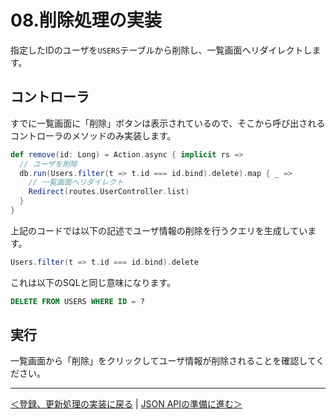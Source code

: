 # 08.削除処理の実装

指定したIDのユーザを`USERS`テーブルから削除し、一覧画面へリダイレクトします。

## コントローラ

すでに一覧画面に「削除」ボタンは表示されているので、そこから呼び出されるコントローラのメソッドのみ実装します。

```scala
def remove(id: Long) = Action.async { implicit rs =>
  // ユーザを削除
  db.run(Users.filter(t => t.id === id.bind).delete).map { _ =>
    // 一覧画面へリダイレクト
    Redirect(routes.UserController.list)
  }
}
```

上記のコードでは以下の記述でユーザ情報の削除を行うクエリを生成しています。

```scala
Users.filter(t => t.id === id.bind).delete
```

これは以下のSQLと同じ意味になります。

```sql
DELETE FROM USERS WHERE ID = ?
```

## 実行

一覧画面から「削除」をクリックしてユーザ情報が削除されることを確認してください。

----
[＜登録、更新処理の実装に戻る](07_implement_update_processing.md) | [JSON APIの準備に進む＞](09_preparation_for_json.md)
